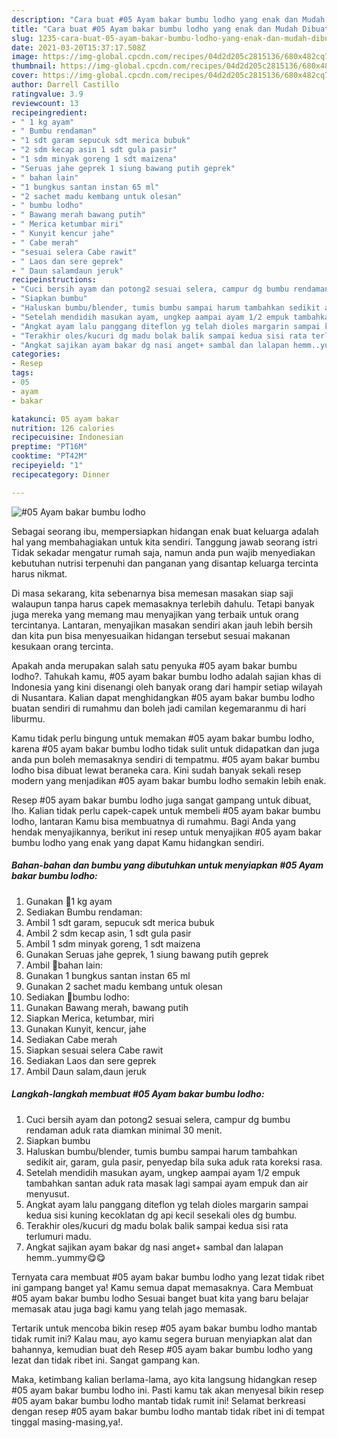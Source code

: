 ```yaml
---
description: "Cara buat #05 Ayam bakar bumbu lodho yang enak dan Mudah Dibuat"
title: "Cara buat #05 Ayam bakar bumbu lodho yang enak dan Mudah Dibuat"
slug: 1235-cara-buat-05-ayam-bakar-bumbu-lodho-yang-enak-dan-mudah-dibuat
date: 2021-03-20T15:37:17.508Z
image: https://img-global.cpcdn.com/recipes/04d2d205c2815136/680x482cq70/05-ayam-bakar-bumbu-lodho-foto-resep-utama.jpg
thumbnail: https://img-global.cpcdn.com/recipes/04d2d205c2815136/680x482cq70/05-ayam-bakar-bumbu-lodho-foto-resep-utama.jpg
cover: https://img-global.cpcdn.com/recipes/04d2d205c2815136/680x482cq70/05-ayam-bakar-bumbu-lodho-foto-resep-utama.jpg
author: Darrell Castillo
ratingvalue: 3.9
reviewcount: 13
recipeingredient:
- " 1 kg ayam"
- " Bumbu rendaman"
- "1 sdt garam sepucuk sdt merica bubuk"
- "2 sdm kecap asin 1 sdt gula pasir"
- "1 sdm minyak goreng 1 sdt maizena"
- "Seruas jahe geprek 1 siung bawang putih geprek"
- " bahan lain"
- "1 bungkus santan instan 65 ml"
- "2 sachet madu kembang untuk olesan"
- " bumbu lodho"
- " Bawang merah bawang putih"
- " Merica ketumbar miri"
- " Kunyit kencur jahe"
- " Cabe merah"
- "sesuai selera Cabe rawit"
- " Laos dan sere geprek"
- " Daun salamdaun jeruk"
recipeinstructions:
- "Cuci bersih ayam dan potong2 sesuai selera, campur dg bumbu rendaman aduk rata diamkan minimal 30 menit."
- "Siapkan bumbu"
- "Haluskan bumbu/blender, tumis bumbu sampai harum tambahkan sedikit air, garam, gula pasir, penyedap bila suka aduk rata koreksi rasa."
- "Setelah mendidih masukan ayam, ungkep aampai ayam 1/2 empuk tambahkan santan aduk rata masak lagi sampai ayam empuk dan air menyusut."
- "Angkat ayam lalu panggang diteflon yg telah dioles margarin sampai kedua sisi kuning kecoklatan dg api kecil sesekali oles dg bumbu."
- "Terakhir oles/kucuri dg madu bolak balik sampai kedua sisi rata terlumuri madu."
- "Angkat sajikan ayam bakar dg nasi anget+ sambal dan lalapan hemm..yummy😋😋"
categories:
- Resep
tags:
- 05
- ayam
- bakar

katakunci: 05 ayam bakar 
nutrition: 126 calories
recipecuisine: Indonesian
preptime: "PT16M"
cooktime: "PT42M"
recipeyield: "1"
recipecategory: Dinner

---
```



![#05 Ayam bakar bumbu lodho](https://img-global.cpcdn.com/recipes/04d2d205c2815136/680x482cq70/05-ayam-bakar-bumbu-lodho-foto-resep-utama.jpg)

Sebagai seorang ibu, mempersiapkan hidangan enak buat keluarga adalah hal yang membahagiakan untuk kita sendiri. Tanggung jawab seorang istri Tidak sekadar mengatur rumah saja, namun anda pun wajib menyediakan kebutuhan nutrisi terpenuhi dan panganan yang disantap keluarga tercinta harus nikmat.

Di masa  sekarang, kita sebenarnya bisa memesan masakan siap saji walaupun tanpa harus capek memasaknya terlebih dahulu. Tetapi banyak juga mereka yang memang mau menyajikan yang terbaik untuk orang tercintanya. Lantaran, menyajikan masakan sendiri akan jauh lebih bersih dan kita pun bisa menyesuaikan hidangan tersebut sesuai makanan kesukaan orang tercinta. 



Apakah anda merupakan salah satu penyuka #05 ayam bakar bumbu lodho?. Tahukah kamu, #05 ayam bakar bumbu lodho adalah sajian khas di Indonesia yang kini disenangi oleh banyak orang dari hampir setiap wilayah di Nusantara. Kalian dapat menghidangkan #05 ayam bakar bumbu lodho buatan sendiri di rumahmu dan boleh jadi camilan kegemaranmu di hari liburmu.

Kamu tidak perlu bingung untuk memakan #05 ayam bakar bumbu lodho, karena #05 ayam bakar bumbu lodho tidak sulit untuk didapatkan dan juga anda pun boleh memasaknya sendiri di tempatmu. #05 ayam bakar bumbu lodho bisa dibuat lewat beraneka cara. Kini sudah banyak sekali resep modern yang menjadikan #05 ayam bakar bumbu lodho semakin lebih enak.

Resep #05 ayam bakar bumbu lodho juga sangat gampang untuk dibuat, lho. Kalian tidak perlu capek-capek untuk membeli #05 ayam bakar bumbu lodho, lantaran Kamu bisa membuatnya di rumahmu. Bagi Anda yang hendak menyajikannya, berikut ini resep untuk menyajikan #05 ayam bakar bumbu lodho yang enak yang dapat Kamu hidangkan sendiri.

<!--inarticleads1-->

##### Bahan-bahan dan bumbu yang dibutuhkan untuk menyiapkan #05 Ayam bakar bumbu lodho:

1. Gunakan  🐓1 kg ayam
1. Sediakan  Bumbu rendaman:
1. Ambil 1 sdt garam, sepucuk sdt merica bubuk
1. Ambil 2 sdm kecap asin, 1 sdt gula pasir
1. Ambil 1 sdm minyak goreng, 1 sdt maizena
1. Gunakan Seruas jahe geprek, 1 siung bawang putih geprek
1. Ambil  🍒bahan lain:
1. Gunakan 1 bungkus santan instan 65 ml
1. Gunakan 2 sachet madu kembang untuk olesan
1. Sediakan  🍒bumbu lodho:
1. Gunakan  Bawang merah, bawang putih
1. Siapkan  Merica, ketumbar, miri
1. Gunakan  Kunyit, kencur, jahe
1. Sediakan  Cabe merah
1. Siapkan sesuai selera Cabe rawit
1. Sediakan  Laos dan sere geprek
1. Ambil  Daun salam,daun jeruk




<!--inarticleads2-->

##### Langkah-langkah membuat #05 Ayam bakar bumbu lodho:

1. Cuci bersih ayam dan potong2 sesuai selera, campur dg bumbu rendaman aduk rata diamkan minimal 30 menit.
1. Siapkan bumbu
1. Haluskan bumbu/blender, tumis bumbu sampai harum tambahkan sedikit air, garam, gula pasir, penyedap bila suka aduk rata koreksi rasa.
1. Setelah mendidih masukan ayam, ungkep aampai ayam 1/2 empuk tambahkan santan aduk rata masak lagi sampai ayam empuk dan air menyusut.
1. Angkat ayam lalu panggang diteflon yg telah dioles margarin sampai kedua sisi kuning kecoklatan dg api kecil sesekali oles dg bumbu.
1. Terakhir oles/kucuri dg madu bolak balik sampai kedua sisi rata terlumuri madu.
1. Angkat sajikan ayam bakar dg nasi anget+ sambal dan lalapan hemm..yummy😋😋




Ternyata cara membuat #05 ayam bakar bumbu lodho yang lezat tidak ribet ini gampang banget ya! Kamu semua dapat memasaknya. Cara Membuat #05 ayam bakar bumbu lodho Sesuai banget buat kita yang baru belajar memasak atau juga bagi kamu yang telah jago memasak.

Tertarik untuk mencoba bikin resep #05 ayam bakar bumbu lodho mantab tidak rumit ini? Kalau mau, ayo kamu segera buruan menyiapkan alat dan bahannya, kemudian buat deh Resep #05 ayam bakar bumbu lodho yang lezat dan tidak ribet ini. Sangat gampang kan. 

Maka, ketimbang kalian berlama-lama, ayo kita langsung hidangkan resep #05 ayam bakar bumbu lodho ini. Pasti kamu tak akan menyesal bikin resep #05 ayam bakar bumbu lodho mantab tidak rumit ini! Selamat berkreasi dengan resep #05 ayam bakar bumbu lodho mantab tidak ribet ini di tempat tinggal masing-masing,ya!.

